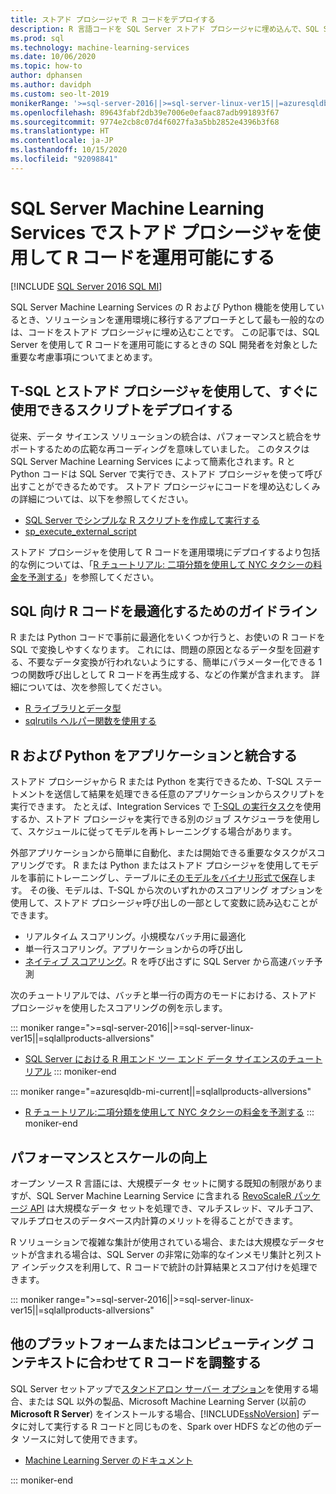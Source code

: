 ```yaml
---
title: ストアド プロシージャで R コードをデプロイする
description: R 言語コードを SQL Server ストアド プロシージャに埋め込んで、SQL Server データベースにアクセスできる任意のクライアント アプリケーションで使用できるようにします。
ms.prod: sql
ms.technology: machine-learning-services
ms.date: 10/06/2020
ms.topic: how-to
author: dphansen
ms.author: davidph
ms.custom: seo-lt-2019
monikerRange: '>=sql-server-2016||>=sql-server-linux-ver15||=azuresqldb-mi-current||=sqlallproducts-allversions'
ms.openlocfilehash: 89643fabf2db39e7006e0efaac87adb991893f67
ms.sourcegitcommit: 9774e2cb8c07d4f6027fa3a5bb2852e4396b3f68
ms.translationtype: HT
ms.contentlocale: ja-JP
ms.lasthandoff: 10/15/2020
ms.locfileid: "92098841"
---
```

# <a name="operationalize-r-code-using-stored-procedures-in-sql-server-machine-learning-services"></a>SQL Server Machine Learning Services でストアド プロシージャを使用して R コードを運用可能にする
[!INCLUDE [SQL Server 2016 SQL MI](../../includes/applies-to-version/sqlserver2016-asdbmi.md)]

SQL Server Machine Learning Services の R および Python 機能を使用しているとき、ソリューションを運用環境に移行するアプローチとして最も一般的なのは、コードをストアド プロシージャに埋め込むことです。 この記事では、SQL Server を使用して R コードを運用可能にするときの SQL 開発者を対象とした重要な考慮事項についてまとめます。

## <a name="deploy-production-ready-script-using-t-sql-and-stored-procedures"></a>T-SQL とストアド プロシージャを使用して、すぐに使用できるスクリプトをデプロイする

従来、データ サイエンス ソリューションの統合は、パフォーマンスと統合をサポートするための広範な再コーディングを意味していました。 このタスクは SQL Server Machine Learning Services によって簡素化されます。R と Python コードは SQL Server で実行でき、ストアド プロシージャを使って呼び出すことができるためです。 ストアド プロシージャにコードを埋め込むしくみの詳細については、以下を参照してください。

+ [SQL Server でシンプルな R スクリプトを作成して実行する](../tutorials/quickstart-r-create-script.md)
+ [sp_execute_external_script](../../relational-databases/system-stored-procedures/sp-execute-external-script-transact-sql.md)

ストアド プロシージャを使用して R コードを運用環境にデプロイするより包括的な例については、「[R チュートリアル: 二項分類を使用して NYC タクシーの料金を予測する](../tutorials/r-taxi-classification-introduction.md)」を参照してください。

## <a name="guidelines-for-optimizing-r-code-for-sql"></a>SQL 向け R コードを最適化するためのガイドライン

R または Python コードで事前に最適化をいくつか行うと、お使いの R コードを SQL で変換しやすくなります。 これには、問題の原因となるデータ型を回避する、不要なデータ変換が行われないようにする、簡単にパラメーター化できる 1 つの関数呼び出しとして R コードを再生成する、などの作業が含まれます。 詳細については、次を参照してください。

+ [R ライブラリとデータ型](r-libraries-and-data-types.md)
+ [sqlrutils ヘルパー関数を使用する](ref-r-sqlrutils.md)

## <a name="integrate-r-and-python-with-applications"></a>R および Python をアプリケーションと統合する

ストアド プロシージャから R または Python を実行できるため、T-SQL ステートメントを送信して結果を処理できる任意のアプリケーションからスクリプトを実行できます。 たとえば、Integration Services で [T-SQL の実行タスク](../../integration-services/control-flow/execute-t-sql-statement-task.md)を使用するか、ストアド プロシージャを実行できる別のジョブ スケジューラを使用して、スケジュールに従ってモデルを再トレーニングする場合があります。

外部アプリケーションから簡単に自動化、または開始できる重要なタスクがスコアリングです。 R または Python またはストアド プロシージャを使用してモデルを事前にトレーニングし、テーブルに[そのモデルをバイナリ形式で保存](../tutorials/walkthrough-build-and-save-the-model.md)します。 その後、モデルは、T-SQL から次のいずれかのスコアリング オプションを使用して、ストアド プロシージャ呼び出しの一部として変数に読み込むことができます。

+ リアルタイム スコアリング。小規模なバッチ用に最適化
+ 単一行スコアリング。アプリケーションからの呼び出し
+ [ネイティブ スコアリング](../predictions/native-scoring-predict-transact-sql.md)。R を呼び出さずに SQL Server から高速バッチ予測

次のチュートリアルでは、バッチと単一行の両方のモードにおける、ストアド プロシージャを使用したスコアリングの例を示します。

::: moniker range=">=sql-server-2016||>=sql-server-linux-ver15||=sqlallproducts-allversions"
+ [SQL Server における R 用エンド ツー エンド データ サイエンスのチュートリアル](../tutorials/walkthrough-data-science-end-to-end-walkthrough.md)
::: moniker-end

::: moniker range="=azuresqldb-mi-current||=sqlallproducts-allversions"
+ [R チュートリアル:二項分類を使用して NYC タクシーの料金を予測する](../tutorials/r-taxi-classification-introduction.md)
::: moniker-end

## <a name="boost-performance-and-scale"></a>パフォーマンスとスケールの向上

オープン ソース R 言語には、大規模データ セットに関する既知の制限がありますが、SQL Server Machine Learning Service に含まれる [RevoScaleR パッケージ API](ref-r-revoscaler.md) は大規模なデータ セットを処理でき、マルチスレッド、マルチコア、マルチプロセスのデータベース内計算のメリットを得ることができます。

R ソリューションで複雑な集計が使用されている場合、または大規模なデータセットが含まれる場合は、SQL Server の非常に効率的なインメモリ集計と列ストア インデックスを利用して、R コードで統計の計算結果とスコア付けを処理できます。

::: moniker range=">=sql-server-2016||>=sql-server-linux-ver15||=sqlallproducts-allversions"

## <a name="adapt-r-code-for-other-platforms-or-compute-contexts"></a>他のプラットフォームまたはコンピューティング コンテキストに合わせて R コードを調整する

SQL Server セットアップで[スタンドアロン サーバー オプション](../install/sql-machine-learning-standalone-windows-install.md)を使用する場合、または SQL 以外の製品、Microsoft Machine Learning Server (以前の **Microsoft R Server**) をインストールする場合、[!INCLUDE[ssNoVersion](../../includes/ssnoversion-md.md)] データに対して実行する R コードと同じものを、Spark over HDFS などの他のデータ ソースに対して使用できます。

+ [Machine Learning Server のドキュメント](/r-server/)

::: moniker-end
